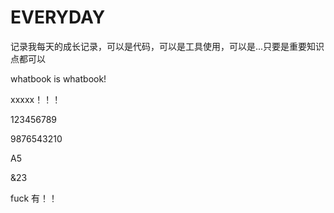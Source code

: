 # EVERYDAY
记录我每天的成长记录，可以是代码，可以是工具使用，可以是...只要是重要知识点都可以



whatbook is whatbook!


xxxxx！！！

123456789

9876543210




A5


&23


fuck 有！！
